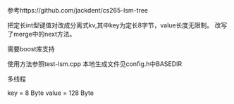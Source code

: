 参考https://github.com/jackdent/cs265-lsm-tree

把定长int型键值对改成分离式kv,其中key为定长8字节，value长度无限制。
改写了merge中的next方法。

需要boost库支持

使用方法参照test-lsm.cpp
本地生成文件见config.h中BASEDIR

多线程

key = 8 Byte
value = 128 Byte
